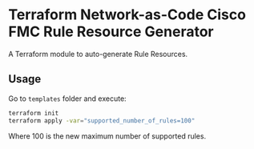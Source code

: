 <!-- BEGIN_TF_DOCS -->
# Terraform Network-as-Code Cisco FMC Rule Resource Generator

A Terraform module to auto-generate Rule Resources.

## Usage

Go to `templates` folder and execute:


```bash
terraform init
terraform apply -var="supported_number_of_rules=100"
```
Where 100 is the new maximum number of supported rules.
<!-- END_TF_DOCS -->